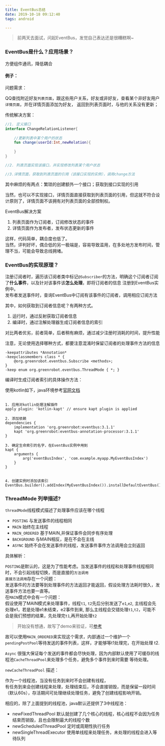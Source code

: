 ```yaml
---
title: EventBus总结
date: 2019-10-18 09:12:40
tags: android

---
```


> 前两天去面试，问起EventBus，发觉自己表达还是很糟糕啊~


### EventBus是什么？应用场景？

方便组件通讯，降低耦合  

#### 例子：  

问题需求：  

QQ查找附近好友`列表页面`，跟这些用户关系，好友或非好友，查看某个非好友用户`详情页面`，并在详情页面添加为好友，
返回到列表页面时，与他的关系没有更新；

传统解决方案：  

```kotlin
//1. 定义接口
interface ChangeRelationListener{
    
    //更新列表中某个用户的状态
    fun change(userId:Int,newRelation){
        
    }
}

//2. 列表页面实现该接口，并实现修改列表某个用户状态

//3.详情页面，获取到列表页面的引用（该接口实现的实例），调用change方法

```
其中麻烦的有两点：繁琐的创建额外一个接口；获取到接口实现的引用   

当然，也可以不实现接口，详情页面直接获取到列表页面的引用，但这就不符合设计原则了，详情页面不该拥有对列表页面的全部控制权。  


EventBus解决方案 

1. 列表页面作为订阅者，订阅修改状态的事件  
2. 详情页面作为发布者，发布状态更新的事件


这样，代码简单，耦合度也低了。  
当然，评判好坏，偶合低的另一极端是，容易导致滥用，在多处地方发布时间，管理不当，可能会导致总线拥堵。


### EventBus的实现原理？

注册订阅者时，遍历该订阅者类中标记`@Subscriber`的方法，明确这个订阅者订阅了**什么事件**，以及针对该事件该**怎么处理**，即将订阅者的信息
注册到EventBus实例中。  
发布者发送事件时，查询EventBus中订阅有该事件的订阅者，调用相应订阅方法

其中，如何获取到订阅者信息呢？有两种方式。

1. 运行时，通过反射获取订阅者信息
2. 编译时，通过注解处理器生成订阅者信息的索引

对比两者优劣，前者简单，后者稍有麻烦，通过减少注册时消耗的时间，提升性能   

注意，无论使用选择哪种方式，都要注意混淆时保留订阅者的处理事件方法的信息
```text
-keepattributes *Annotation*
-keepclassmembers class * {
    @org.greenrobot.eventbus.Subscribe <methods>;
}
-keep enum org.greenrobot.eventbus.ThreadMode { *; }
```

编译时生成订阅者索引的具体操作方法：

使用kotlin如下，java环境参考[官网文档](http://greenrobot.org/eventbus/documentation/subscriber-index/)
```

1. 应用对kotlin处理注解插件
apply plugin: 'kotlin-kapt' // ensure kapt plugin is applied
 
2. 添加依赖
dependencies {
    implementation 'org.greenrobot:eventbus:3.1.1'
    kapt 'org.greenrobot:eventbus-annotation-processor:3.1.1'
}
 
3. 确定生命索引的名字，在EventBus实例中用到
kapt {
    arguments {
        arg('eventBusIndex', 'com.example.myapp.MyEventBusIndex')
    }
}


4. 创建实例时添加该索引
EventBus.builder().addIndex(MyEventBusIndex()).installDefaultEventBus()

```

### ThreadMode 列举描述?

`threadMode`线程模式描述了处理事件应该在哪个线程

* `POSTING` 与发送事件的线程相同
* `MAIN` 始终在主线程
* `MAIN_ORDERED` 基于MAIN,并保证事件会同步有序处理
* `BACKGROUND` 与MAIN相反，是在不会在主线
* `ASYNC` 始终不会在发送事件的线程，发送事件事件方法调用会立刻返回

具体解析：

`POSTING`是默认的，这是为了性能考虑。当发送事件的线程和处理事件线程相同时，不会引起线程切换，而是直接的`方法调用`  
`直接方法调用`存在一个问题：    
发送事件的方法要等到处理事件的方法返回才能返回，假设处理方法耗时很久，发送事件方法也要一直等。  
在`MAIN`模式中会有一个问题：  
假设使用了MAIN模式来处理事件，线程`t1`, `t2`先后分别发送了`e1`,`e2`, 主线程会先处理e1，若是处理e1未结束，e2事件到来,
那么主线程会交错处理`t1`,`t2`，可能不会是我们预想的结果，先处理完`t1`,再开始处理`t2`   

> 开始没有想通，故写了demo来验证，可[参考](https://github.com/wjploop/EventBusDemo)

故可以使用`MAIN_ORDERED`来实现这个需求，内部通过一个维护一个`pendingPostPool`等待发送的事件列表，这样，才能够等t1处理完，在开始处理
t2.


`Async` 很强大保证每个发送的事件都会尽快处理，因为内部默认使用了可缓存的线程池`CacheThreadPool`来处理多个任务，避免多个事件到来时需要
等待处理。  

`newCacheThreadPool` 描述：

作为一个线程池，当没有任务到来时不会创建有线程，  
有任务到来会创建线程来处理，处理结束后，不会直接销毁，而是保留一段时间（默认60s），存活期间可处理继续处理任务，避免了创建线程影响开销。  

相应的，除了上面提到的线程池，java默认还提供了3中线程池：

* newFixedThreadPool 默认就创建了几个核心的线程，核心线程不会因为任务结束而销毁，且也会限制最大的线程个数
* newScheduledThreadPool 定时或周期性执行任务
* newSingleThreadExecutor 使用单线程来处理任务，未处理的线程会进入等待队列

